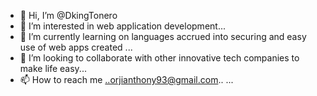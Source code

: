 - 👋 Hi, I’m @DkingTonero
- 👀 I’m interested in web application development...
- 🌱 I’m currently learning on languages accrued into securing and easy use of web apps created ...
- 💞️ I’m looking to collaborate with other innovative tech companies to make life easy...
- 📫 How to reach me ..orjianthony93@gmail.com..  ...

<!---
DkingTonero/DkingTonero is a ✨ special ✨ repository because its `README.md` (this file) appears on your GitHub profile.
You can click the Preview link to take a look at your changes.
--->
